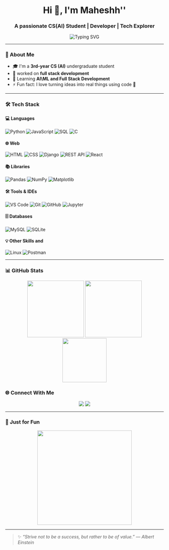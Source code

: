 <!-- Hi there 👋 -->
<h1 align="center">Hi 👋, I'm Maheshh''</h1>
<h3 align="center">A passionate CS(AI) Student | Developer | Tech Explorer</h3>

<div align="center">
  <img src="https://readme-typing-svg.demolab.com?font=Fira+Code&size=22&pause=1000&center=true&vCenter=true&width=435&lines=3rd+Year+CS+AI+Student;Web+%26+ML+Enthusiast;Always+Learning+Something+New!" alt="Typing SVG" />
</div>

---

### 🧠 About Me

- 🎓 I'm a **3rd-year CS (AI)** undergraduate student  
- 🔭 worked on **full stack development** 
- 🌱 Learning **AI\ML and Full Stack Development**
- ⚡ Fun fact: I love turning ideas into real things using code 🚀

---

### 🛠️ Tech Stack

#### 💻 Languages
![Python](https://img.shields.io/badge/-Python-3776AB?style=flat&logo=python&logoColor=white)
![JavaScript](https://img.shields.io/badge/-JavaScript-F7DF1E?style=flat&logo=javascript&logoColor=black)
![SQL](https://img.shields.io/badge/-SQL-4479A1?style=flat&logo=postgresql&logoColor=white)
![C](https://img.shields.io/badge/-C-00599C?style=flat&logo=c&logoColor=white)

#### 🌐 Web
![HTML](https://img.shields.io/badge/-HTML5-E34F26?style=flat&logo=html5&logoColor=white)
![CSS](https://img.shields.io/badge/-CSS3-1572B6?style=flat&logo=css3)
![Django](https://img.shields.io/badge/-Django-092E20?style=flat&logo=django)
![REST API](https://img.shields.io/badge/-REST%20API-005571?style=flat)
![React](https://img.shields.io/badge/-React-20232A?style=flat&logo=react)

#### 📚 Libraries
![Pandas](https://img.shields.io/badge/-Pandas-150458?style=flat&logo=pandas)
![NumPy](https://img.shields.io/badge/-NumPy-013243?style=flat&logo=numpy)
![Matplotlib](https://img.shields.io/badge/-Matplotlib-11557C?style=flat&logo=plotly)

#### 🛠 Tools & IDEs
![VS Code](https://img.shields.io/badge/-VS%20Code-007ACC?style=flat&logo=visual-studio-code)
![Git](https://img.shields.io/badge/-Git-F05032?style=flat&logo=git)
![GitHub](https://img.shields.io/badge/-GitHub-181717?style=flat&logo=github)
![Jupyter](https://img.shields.io/badge/-Jupyter-F37626?style=flat&logo=jupyter)

#### 🗄️ Databases
![MySQL](https://img.shields.io/badge/-MySQL-4479A1?style=flat&logo=mysql)
![SQLite](https://img.shields.io/badge/-SQLite-003B57?style=flat&logo=sqlite)

#### 💡 Other Skills and
![Linux](https://img.shields.io/badge/-Linux-FCC624?style=flat&logo=linux) 
![Postman](https://img.shields.io/badge/-Postman-FF6C37?style=flat&logo=postman)

---

### 📊 GitHub Stats

<div align="center">
  <img src="https://github-readme-stats.vercel.app/api?username=maheshh-v&show_icons=true&theme=radical" height="180"/>
  <img src="https://github-readme-streak-stats.herokuapp.com/?user=maheshh-v&theme=radical" height="180"/>
</div>

<div align="center">
  <img src="https://github-readme-stats.vercel.app/api/top-langs/?username=maheshh-v&layout=compact&theme=radical" height="140"/>
</div>

### 🌐 Connect With Me

<p align="center">
  <a href="https://www.linkedin.com/in/mahesh-vyas-88ab41188/" target="_blank"><img src="https://img.shields.io/badge/-LinkedIn-0077B5?style=for-the-badge&logo=linkedin&logoColor=white"/></a>
  <a href="mailto:maheshvya.724@gmail.com"><img src="https://img.shields.io/badge/-Gmail-D14836?style=for-the-badge&logo=gmail&logoColor=white"/></a>
<!--   <a href="https://leetcode.com/YOUR_USERNAME/"><img src="https://img.shields.io/badge/-LeetCode-FFA116?style=for-the-badge&logo=leetcode&logoColor=black"/></a> -->
<!--   <a href="https://www.hackerrank.com/YOUR_USERNAME"><img src="https://img.shields.io/badge/-HackerRank-2EC866?style=for-the-badge&logo=HackerRank&logoColor=white"/></a> -->
</p>

---

### 🎨 Just for Fun

<p align="center">
  <img src="https://media.giphy.com/media/qgQUggAC3Pfv687qPC/giphy.gif" width="300" />
</p>

---

> ✨ _“Strive not to be a success, but rather to be of value.” — Albert Einstein_

